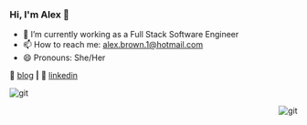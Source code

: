 ### Hi, I'm Alex 👋

- 🔭 I’m currently working as a Full Stack Software Engineer
- 📫 How to reach me: alex.brown.1@hotmail.com
- 😄 Pronouns: She/Her


🏡 [blog][blog] **|** 
👔 [linkedin][linkedin]


[blog]: https://medium.com/@alex.brown.1
[linkedin]: https://www.linkedin.com/in/alexandra-brown-b291211b8/


<p>&nbsp;<img align="left" src="https://github-readme-stats.vercel.app/api?username=alexbrown97&show_icons=true" alt="git" /></p>
<p><img align="right" src="https://github-readme-stats.vercel.app/api/top-langs/?username=alexbrown97&layout=compact" alt="git" /></p>
